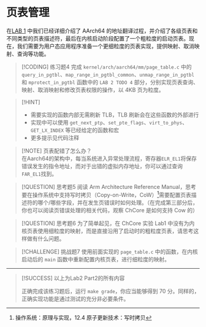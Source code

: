# 页表管理

<!-- toc -->

在[LAB 1](../Lab1/pte.html) 中我们已经详细介绍了 AArch64 的地址翻译过程，并介绍了各级页表和不同类型的页表描述符，最后在内核启动阶段配置了一个粗粒度的启动页表。现在，我们需要为用户态应用程序准备一个更细粒度的页表实现，提供映射、取消映射、查询等功能。

> [!CODING] 练习题4
> 完成 `kernel/arch/aarch64/mm/page_table.c` 中的 `query_in_pgtbl`、`map_range_in_pgtbl_common`、`unmap_range_in_pgtbl` 和 `mprotect_in_pgtbl` 函数中的 `LAB 2 TODO 4` 部分，分别实现页表查询、映射、取消映射和修改页表权限的操作，以 4KB 页为粒度。

> [!HINT]
>
> - 需要实现的函数内部无需刷新 TLB，TLB 刷新会在这些函数的外部进行
> - 实现中可以使用 `get_next_ptp`、`set_pte_flags`、`virt_to_phys`、`GET_LX_INDEX` 等已经给定的函数和宏
> - 更多提示见代码注释

> [!NOTE] 页表配错了怎么办？  
> 在Aarch64的架构中，每当系统进入异常处理流程，寄存器`ELR_EL1`将保存错误发生的指令地址，而对于出错的虚拟内存地址，你可以通过查询`FAR_EL1`找到。

> [!QUESTION] 思考题5
> 阅读 Arm Architecture Reference Manual，思考要在操作系统中支持写时拷贝（Copy-on-Write，CoW）[^cow]需要配置页表描述符的哪个/哪些字段，并在发生页错误时如何处理。（在完成第三部分后，你也可以阅读页错误处理的相关代码，观察 ChCore 是如何支持 Cow 的）

> [!QUESTION] 思考题6
> 为了简单起见，在 ChCore 实验 Lab1 中没有为内核页表使用细粒度的映射，而是直接沿用了启动时的粗粒度页表，请思考这样做有什么问题。

> [!CHALLENGE] 挑战题7
> 使用前面实现的 `page_table.c` 中的函数，在内核启动后的 `main` 函数中重新配置内核页表，进行细粒度的映射。

---

> [!SUCCESS]
> 以上为Lab2 Part2的所有内容
> 
> 正确完成该练习题后，运行 `make grade`，你应当能够得到 70 分。同样的，正确实现功能是通过测试的充分非必要条件。

[^cow]: 操作系统：原理与实现，12.4 原子更新技术：写时拷贝
